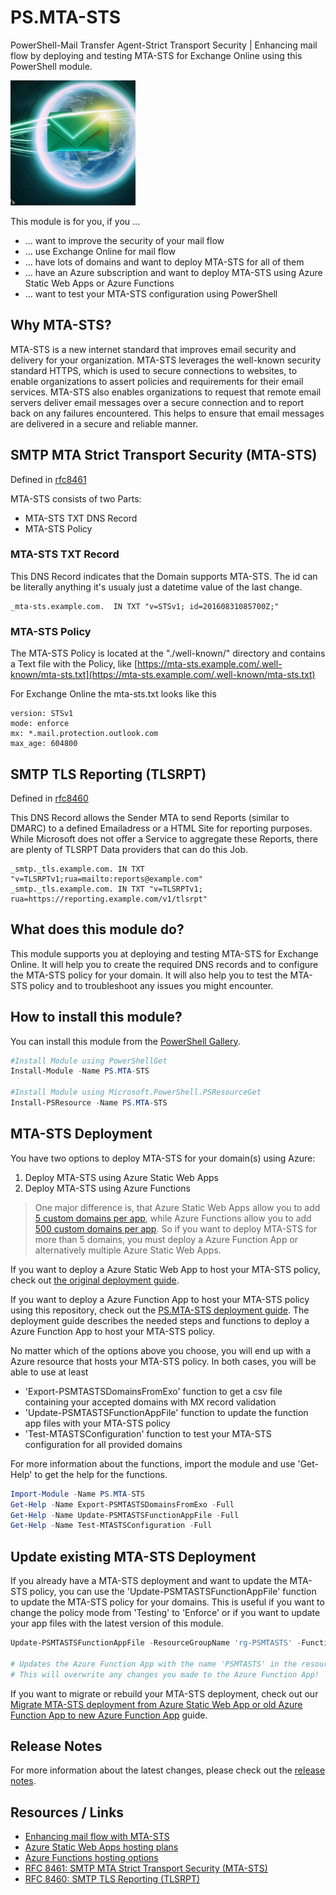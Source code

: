 # PS.MTA-STS

PowerShell-Mail Transfer Agent-Strict Transport Security | Enhancing mail flow by deploying and testing MTA-STS for Exchange Online using this PowerShell module.

<img alt="Logo - E-Mail flying around planet earth. This is the logo for this project." src="./docs/_images/PS.MTA-STS-Logo.jpg" width="200" />

This module is for you, if you ...

- ... want to improve the security of your mail flow
- ... use Exchange Online for mail flow
- ... have lots of domains and want to deploy MTA-STS for all of them
- ... have an Azure subscription and want to deploy MTA-STS using Azure Static Web Apps or Azure Functions
- ... want to test your MTA-STS configuration using PowerShell

## Why MTA-STS?

MTA-STS is a new internet standard that improves email security and delivery for your organization. MTA-STS leverages the well-known security standard HTTPS, which is used to secure connections to websites, to enable organizations to assert policies and requirements for their email services. MTA-STS also enables organizations to request that remote email servers deliver email messages over a secure connection and to report back on any failures encountered. This helps to ensure that email messages are delivered in a secure and reliable manner.

## SMTP MTA Strict Transport Security (MTA-STS)

Defined in [rfc8461](https://datatracker.ietf.org/doc/html/rfc8461)

MTA-STS consists of two Parts:

- MTA-STS TXT DNS Record
- MTA-STS Policy

### MTA-STS TXT Record

This DNS Record indicates that the Domain supports MTA-STS. The id can be literally anything it's usualy just a datetime value of the last change.

``` Text
_mta-sts.example.com.  IN TXT "v=STSv1; id=20160831085700Z;"
```

### MTA-STS Policy

The MTA-STS Policy is located at the "./well-known/" directory and contains a Text file with the Policy, like [https://mta-sts.example.com/.well-known/mta-sts.txt](https://mta-sts.example.com/.well-known/mta-sts.txt)

For Exchange Online the mta-sts.txt looks like this

``` Text
version: STSv1
mode: enforce
mx: *.mail.protection.outlook.com
max_age: 604800
```

## SMTP TLS Reporting (TLSRPT)

Defined in [rfc8460](https://datatracker.ietf.org/doc/html/rfc8460)

This DNS Record allows the Sender MTA to send Reports (similar to DMARC) to a defined Emailadress or a HTML Site for reporting purposes. While Microsoft does not offer a Service to aggregate these Reports, there are plenty of TLSRPT Data providers that can do this Job.

``` Text
_smtp._tls.example.com. IN TXT "v=TLSRPTv1;rua=mailto:reports@example.com"
_smtp._tls.example.com. IN TXT "v=TLSRPTv1; rua=https://reporting.example.com/v1/tlsrpt"
```

## What does this module do?

This module supports you at deploying and testing MTA-STS for Exchange Online. It will help you to create the required DNS records and to configure the MTA-STS policy for your domain. It will also help you to test the MTA-STS policy and to troubleshoot any issues you might encounter.

## How to install this module?

You can install this module from the [PowerShell Gallery](https://www.powershellgallery.com/packages/PS.MTA-STS/).

``` Powershell
#Install Module using PowerShellGet
Install-Module -Name PS.MTA-STS

#Install Module using Microsoft.PowerShell.PSResourceGet
Install-PSResource -Name PS.MTA-STS
```

## MTA-STS Deployment

You have two options to deploy MTA-STS for your domain(s) using Azure:

1. Deploy MTA-STS using Azure Static Web Apps
2. Deploy MTA-STS using Azure Functions

> One major difference is, that Azure Static Web Apps allow you to add [5 custom domains per app](https://learn.microsoft.com/en-us/azure/static-web-apps/plans#features), while Azure Functions allow you to add [500 custom domains per app](https://learn.microsoft.com/en-us/azure/azure-functions/functions-scale#service-limits). So if you want to deploy MTA-STS for more than 5 domains, you must deploy a Azure Function App or alternatively multiple Azure Static Web Apps.

If you want to deploy a Azure Static Web App to host your MTA-STS policy, check out [the original deployment guide](https://learn.microsoft.com/en-us/microsoft-365/compliance/enhancing-mail-flow-with-mta-sts?view=o365-worldwide#option-1-recommended-azure-static-web-app).

If you want to deploy a Azure Function App to host your MTA-STS policy using this repository, check out the [PS.MTA-STS deployment guide](./docs/deployFunctionApp.md). The deployment guide describes the needed steps and functions to deploy a Azure Function App to host your MTA-STS policy.

No matter which of the options above you choose, you will end up with a Azure resource that hosts your MTA-STS policy. In both cases, you will be able to use at least

- 'Export-PSMTASTSDomainsFromExo' function to get a csv file containing your accepted domains with MX record validation
- 'Update-PSMTASTSFunctionAppFile' function to update the function app files with your MTA-STS policy
- 'Test-MTASTSConfiguration' function to test your MTA-STS configuration for all provided domains

For more information about the functions, import the module and use 'Get-Help' to get the help for the functions.

``` Powershell
Import-Module -Name PS.MTA-STS
Get-Help -Name Export-PSMTASTSDomainsFromExo -Full
Get-Help -Name Update-PSMTASTSFunctionAppFile -Full
Get-Help -Name Test-MTASTSConfiguration -Full
```

## Update existing MTA-STS Deployment

If you already have a MTA-STS deployment and want to update the MTA-STS policy, you can use the 'Update-PSMTASTSFunctionAppFile' function to update the MTA-STS policy for your domains.
This is useful if you want to change the policy mode from 'Testing' to 'Enforce' or if you want to update your app files with the latest version of this module.

``` Powershell
Update-PSMTASTSFunctionAppFile -ResourceGroupName 'rg-PSMTASTS' -FunctionAppName 'func-PSMTASTS' -PolicyMode 'Enforce'

# Updates the Azure Function App with the name 'PSMTASTS' in the resource group 'PSMTASTS' with policy mode 'Enforce'.
# This will overwrite any changes you made to the Azure Function App!
```

If you want to migrate or rebuild your MTA-STS deployment, check out our [Migrate MTA-STS deployment from Azure Static Web App or old Azure Function App to new Azure Function App](./docs/migrateFunctionApp.md) guide.

## Release Notes

For more information about the latest changes, please check out the [release notes](./docs/releaseNotes.md).

## Resources / Links

- [Enhancing mail flow with MTA-STS](https://learn.microsoft.com/en-us/microsoft-365/compliance/enhancing-mail-flow-with-mta-sts?view=o365-worldwide)
- [Azure Static Web Apps hosting plans](https://learn.microsoft.com/en-us/azure/static-web-apps/plans)
- [Azure Functions hosting options](https://learn.microsoft.com/en-us/azure/azure-functions/functions-scale)
- [RFC 8461: SMTP MTA Strict Transport Security (MTA-STS)](https://datatracker.ietf.org/doc/html/rfc8461)
- [RFC 8460: SMTP TLS Reporting (TLSRPT)](https://datatracker.ietf.org/doc/html/rfc8460)
